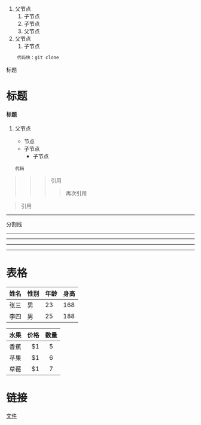 1. 父节点
   1. 子节点
   2. 子节点
   3. 父节点
2. 父节点
   1. 子节点

```python
    代码块：git clone
```



标题

#  标题

#### 标题

1. 父节点
    - 节点
    + 子节点
        + 子节点

    `代码`

>>> 引用
>>>
>>>> 再次引用

> 引用

*******
分割线

*******

-------------

---------------------

************************

# 表格

姓名|性别|年龄|身高
--|--|--|--
张三|男|23|168
李四|男|25|188


| 水果        | 价格    |  数量  |
| --------   | -----:   | :----: |
| 香蕉        | $1      |   5    |
| 苹果        | $1      |   6    |
| 草莓        | $1      |   7    |

# 链接

[文件](new.py)